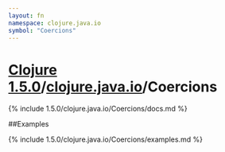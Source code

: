 ```yaml
---
layout: fn
namespace: clojure.java.io
symbol: "Coercions"
---
```


# [Clojure 1.5.0](../../)/[clojure.java.io](../)/Coercions

{% include 1.5.0/clojure.java.io/Coercions/docs.md %}

##Examples

{% include 1.5.0/clojure.java.io/Coercions/examples.md %}

